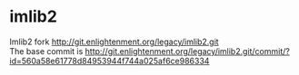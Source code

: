 imlib2
======

Imlib2 fork http://git.enlightenment.org/legacy/imlib2.git<br>
The base commit is http://git.enlightenment.org/legacy/imlib2.git/commit/?id=560a58e61778d84953944f744a025af6ce986334

